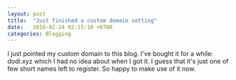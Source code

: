 ```yaml
---
layout: post
title:  "Just finished a custom domain setting"
date:   2016-02-24 02:15:10 +0700
categories: Blogging
---
```


I just pointed my custom domain to this blog. I've bought it for a while: dodi.xyz which I had no idea about when I got it.
I guess that it's just one of few short names left to register. So happy to make use of it now.